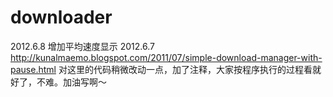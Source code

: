 downloader
==========
2012.6.8
	增加平均速度显示
2012.6.7 
	http://kunalmaemo.blogspot.com/2011/07/simple-download-manager-with-pause.html
	对这里的代码稍微改动一点，加了注释，大家按程序执行的过程看就好了，不难。加油写啊～

